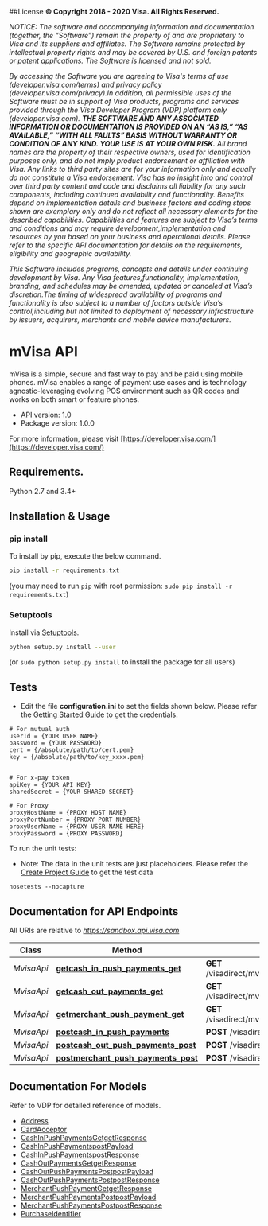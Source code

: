 ##License
**© Copyright 2018 - 2020 Visa. All Rights Reserved.** 

*NOTICE: The software and accompanying information and documentation (together, the “Software”) remain the property of and are proprietary to Visa and its suppliers and affiliates. The Software remains protected by intellectual property rights and may be covered by U.S. and foreign patents or patent applications. The Software is licensed and not sold.*

*By accessing the Software you are agreeing to Visa's terms of use (developer.visa.com/terms) and privacy policy (developer.visa.com/privacy).In addition, all permissible uses of the Software must be in support of Visa products, programs and services provided through the Visa Developer Program (VDP) platform only (developer.visa.com). **THE SOFTWARE AND ANY ASSOCIATED INFORMATION OR DOCUMENTATION IS PROVIDED ON AN “AS IS,” “AS AVAILABLE,” “WITH ALL FAULTS” BASIS WITHOUT WARRANTY OR CONDITION OF ANY KIND. YOUR USE IS AT YOUR OWN RISK.** All brand names are the property of their respective owners, used for identification purposes only, and do not imply product endorsement or affiliation with Visa. Any links to third party sites are for your information only and equally do not constitute a Visa endorsement. Visa has no insight into and control over third party content and code and disclaims all liability for any such components, including continued availability and functionality. Benefits depend on implementation details and business factors and coding steps shown are exemplary only and do not reflect all necessary elements for the described capabilities. Capabilities and features are subject to Visa’s terms and conditions and may require development,implementation and resources by you based on your business and operational details. Please refer to the specific API documentation for details on the requirements, eligibility and geographic availability.*

*This Software includes programs, concepts and details under continuing development by Visa. Any Visa features,functionality, implementation, branding, and schedules may be amended, updated or canceled at Visa’s discretion.The timing of widespread availability of programs and functionality is also subject to a number of factors outside Visa’s control,including but not limited to deployment of necessary infrastructure by issuers, acquirers, merchants and mobile device manufacturers.*

# mVisa API
mVisa is a simple, secure and fast way to pay and be paid using mobile phones. mVisa enables a range of payment use cases and is technology agnostic-leveraging evolving POS environment such as QR codes and works on both smart or feature phones.

- API version: 1.0
- Package version: 1.0.0

For more information, please visit [https://developer.visa.com/](https://developer.visa.com/)

## Requirements.

Python 2.7 and 3.4+

## Installation & Usage
### pip install

To install by pip, execute the below command.

```sh
pip install -r requirements.txt
```
(you may need to run `pip` with root permission: `sudo pip install -r requirements.txt`)

### Setuptools

Install via [Setuptools](http://pypi.python.org/pypi/setuptools).

```sh
python setup.py install --user
```
(or `sudo python setup.py install` to install the package for all users)

## Tests
- Edit the file **configuration.ini** to set the fields shown below. Please refer the [Getting Started Guide](https://developer.visa.com/vdpguide#get-started-overview) to get the credentials.

```
# For mutual auth
userId = {YOUR USER NAME}
password = {YOUR PASSWORD}
cert = {/absolute/path/to/cert.pem}
key = {/absolute/path/to/key_xxxx.pem}


# For x-pay token
apiKey = {YOUR API KEY}
sharedSecret = {YOUR SHARED SECRET}

# For Proxy
proxyHostName = {PROXY HOST NAME}
proxyPortNumber = {PROXY PORT NUMBER}
proxyUserName = {PROXY USER NAME HERE}
proxyPassword = {PROXY PASSWORD}

```
To run the unit tests:
- Note: The data in the unit tests are just placeholders. Please refer the [Create Project Guide](https://developer.visa.com/pages/working-with-visa-apis/create-project) to get the test data
```
nosetests --nocapture
```

## Documentation for API Endpoints

All URIs are relative to *https://sandbox.api.visa.com*

Class | Method | HTTP request | Description
------------ | ------------- | ------------- | -------------
*MvisaApi* | [**getcash_in_push_payments_get**](docs/MvisaApi.md#getcash_in_push_payments_get) | **GET** /visadirect/mvisa/v1/cashinpushpayments/{statusIdentifier} | 
*MvisaApi* | [**getcash_out_payments_get**](docs/MvisaApi.md#getcash_out_payments_get) | **GET** /visadirect/mvisa/v1/cashoutpushpayments/{statusIdentifier} | 
*MvisaApi* | [**getmerchant_push_payment_get**](docs/MvisaApi.md#getmerchant_push_payment_get) | **GET** /visadirect/mvisa/v1/merchantpushpayments/{statusIdentifier} | 
*MvisaApi* | [**postcash_in_push_payments**](docs/MvisaApi.md#postcash_in_push_payments) | **POST** /visadirect/mvisa/v1/cashinpushpayments | 
*MvisaApi* | [**postcash_out_push_payments_post**](docs/MvisaApi.md#postcash_out_push_payments_post) | **POST** /visadirect/mvisa/v1/cashoutpushpayments | 
*MvisaApi* | [**postmerchant_push_payments_post**](docs/MvisaApi.md#postmerchant_push_payments_post) | **POST** /visadirect/mvisa/v1/merchantpushpayments | 


## Documentation For Models

Refer to VDP for detailed reference of models.

 - [Address](docs/Address.md)
 - [CardAcceptor](docs/CardAcceptor.md)
 - [CashInPushPaymentsGetgetResponse](docs/CashInPushPaymentsGetgetResponse.md)
 - [CashInPushPaymentspostPayload](docs/CashInPushPaymentspostPayload.md)
 - [CashInPushPaymentspostResponse](docs/CashInPushPaymentspostResponse.md)
 - [CashOutPaymentsGetgetResponse](docs/CashOutPaymentsGetgetResponse.md)
 - [CashOutPushPaymentsPostpostPayload](docs/CashOutPushPaymentsPostpostPayload.md)
 - [CashOutPushPaymentsPostpostResponse](docs/CashOutPushPaymentsPostpostResponse.md)
 - [MerchantPushPaymentGetgetResponse](docs/MerchantPushPaymentGetgetResponse.md)
 - [MerchantPushPaymentsPostpostPayload](docs/MerchantPushPaymentsPostpostPayload.md)
 - [MerchantPushPaymentsPostpostResponse](docs/MerchantPushPaymentsPostpostResponse.md)
 - [PurchaseIdentifier](docs/PurchaseIdentifier.md)